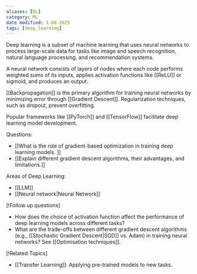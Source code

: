 ```yaml
---
aliases: [DL]
category: ML
date modified: 1-08-2025
tags: [deep_learning]
---
```

 Deep learning is a subset of machine learning that uses neural networks to process large-scale data for tasks like image and speech recognition, natural language processing, and recommendation systems. 
 
 A neural network consists of layers of nodes where each node performs weighted sums of its inputs, applies activation functions like [[ReLU]] or sigmoid, and produces an output. 
 
 [[Backpropagation]] is the primary algorithm for training neural networks by minimizing error through [[Gradient Descent]]. Regularization techniques, such as dropout, prevent overfitting. 
 
 Popular frameworks like [[PyTorch]] and [[TensorFlow]] facilitate deep learning model development.

Questions:
- [[What is the role of gradient-based optimization in training deep learning models. ]]
- [[Explain different gradient descent algorithms, their advantages, and limitations.]]

Areas of Deep Learning:
- [[LLM]]
- [[Neural network|Neural Network]]


[!Follow up questions]
 - How does the choice of activation function affect the performance of deep learning models across different tasks?
 - What are the trade-offs between different gradient descent algorithms (e.g., [[Stochastic Gradient Descent|SGD]] vs. Adam) in training neural networks? See [[Optimisation techniques]].

[!Related Topics]
 - [[Transfer Learning]]: Applying pre-trained models to new tasks.


